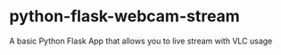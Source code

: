 # python-flask-webcam-stream
A basic Python Flask App that allows you to live stream with VLC usage
